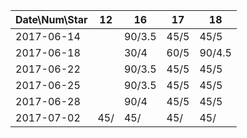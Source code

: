Date\Num\Star   | 12     | 16     | 17     | 18     |
----------------|--------|--------|--------|--------|
2017-06-14      |        | 90/3.5 | 45/5   | 45/5   |          
2017-06-18      |        | 30/4   | 60/5   | 90/4.5 |     
2017-06-22      |        | 90/3.5 | 45/5   | 45/5   |  
2017-06-25      |        | 90/3.5 | 45/5   | 45/5   |  
2017-06-28      |        | 90/4   | 45/5   | 45/5   |
2017-07-02      | 45/    | 45/    | 45/    | 45/    |
